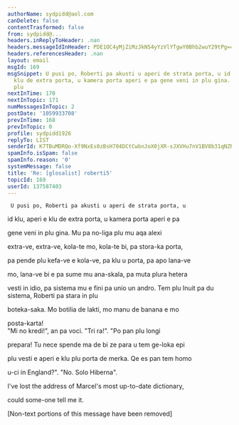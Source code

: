 ```yaml
---
authorName: sydpidd@aol.com
canDelete: false
contentTrasformed: false
from: sydpidd@...
headers.inReplyToHeader: .nan
headers.messageIdInHeader: PDE1OC4yMjZiMzJkNS4yYzVlYTgwY0Bhb2wuY29tPg==
headers.referencesHeader: .nan
layout: email
msgId: 169
msgSnippet: U pusi po, Roberti pa akusti u aperi de strata porta, u id klu, aperi  e
  klu de extra porta, u kamera porta aperi e pa gene veni in plu gina. Mu pa no-liga
  plu
nextInTime: 170
nextInTopic: 171
numMessagesInTopic: 2
postDate: '1059933708'
prevInTime: 168
prevInTopic: 0
profile: sydpidd1926
replyTo: LIST
senderId: K7TBuMDRQo-Xf9NxEs0zBsH704DCtCwbnJoX0jXR-sJXVHu7nV1BV8b31qNZRQ4kAh-Hsvd_
spamInfo.isSpam: false
spamInfo.reason: '0'
systemMessage: false
title: 'Re: [glosalist] roberti5'
topicId: 169
userId: 137587403
---
```


     U pusi po, Roberti pa akusti u aperi de strata porta, u 

id klu, aperi  e klu de extra porta, u kamera porta aperi e pa 

gene veni in plu gina. Mu pa no-liga plu mu aqa alexi 

extra-ve, extra-ve, kola-te mo, kola-te bi, pa stora-ka porta, 

pa pende plu kefa-ve e kola-ve, pa klu u porta, pa apo lana-ve 

mo, lana-ve bi e pa sume  mu ana-skala, pa muta plura hetera 

vesti in idio, pa sistema mu e fini pa unio  un andro.
Tem plu Inuit pa du sistema, Roberti pa stara in plu 

boteka-saka. Mo botilia de lakti, mo manu de banana e mo 

posta-karta!  
     "Mi no kredi!", an pa voci. "Tri ra!". "Po pan plu longi 

prepara! Tu nece spende ma  de bi ze para u tem ge-loka epi 

plu vesti e aperi e klu plu porta de merka. Qe es pan tem homo 

u-ci in England?". "No. Solo Hiberna".




I've lost the address of Marcel's most up-to-date dictionary, 

could some-one tell me it.


[Non-text portions of this message have been removed]


